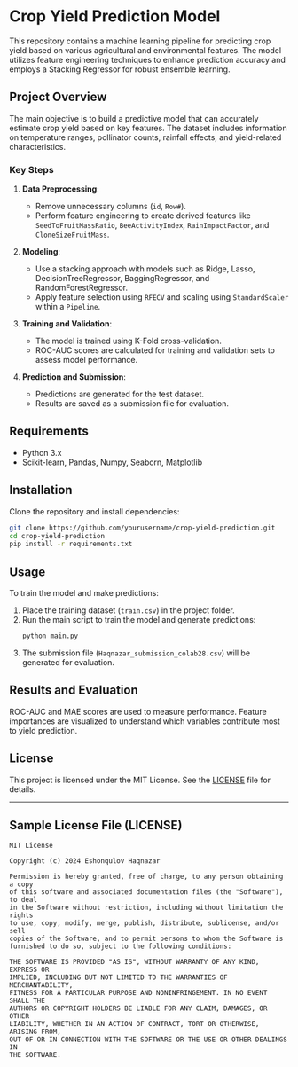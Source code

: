 # Crop Yield Prediction Model

This repository contains a machine learning pipeline for predicting crop yield based on various agricultural and environmental features. The model utilizes feature engineering techniques to enhance prediction accuracy and employs a Stacking Regressor for robust ensemble learning.

## Project Overview

The main objective is to build a predictive model that can accurately estimate crop yield based on key features. The dataset includes information on temperature ranges, pollinator counts, rainfall effects, and yield-related characteristics.

### Key Steps

1. **Data Preprocessing**: 
    - Remove unnecessary columns (`id`, `Row#`).
    - Perform feature engineering to create derived features like `SeedToFruitMassRatio`, `BeeActivityIndex`, `RainImpactFactor`, and `CloneSizeFruitMass`.

2. **Modeling**:
    - Use a stacking approach with models such as Ridge, Lasso, DecisionTreeRegressor, BaggingRegressor, and RandomForestRegressor.
    - Apply feature selection using `RFECV` and scaling using `StandardScaler` within a `Pipeline`.

3. **Training and Validation**:
    - The model is trained using K-Fold cross-validation.
    - ROC-AUC scores are calculated for training and validation sets to assess model performance.

4. **Prediction and Submission**:
    - Predictions are generated for the test dataset.
    - Results are saved as a submission file for evaluation.

## Requirements

- Python 3.x
- Scikit-learn, Pandas, Numpy, Seaborn, Matplotlib

## Installation

Clone the repository and install dependencies:
```bash
git clone https://github.com/yourusername/crop-yield-prediction.git
cd crop-yield-prediction
pip install -r requirements.txt
```

## Usage

To train the model and make predictions:
1. Place the training dataset (`train.csv`) in the project folder.
2. Run the main script to train the model and generate predictions:
   ```bash
   python main.py
   ```
3. The submission file (`Haqnazar_submission_colab28.csv`) will be generated for evaluation.

## Results and Evaluation

ROC-AUC and MAE scores are used to measure performance. Feature importances are visualized to understand which variables contribute most to yield prediction.

## License

This project is licensed under the MIT License. See the [LICENSE](LICENSE) file for details.

---

## Sample License File (LICENSE)

```plaintext
MIT License

Copyright (c) 2024 Eshonqulov Haqnazar

Permission is hereby granted, free of charge, to any person obtaining a copy
of this software and associated documentation files (the "Software"), to deal
in the Software without restriction, including without limitation the rights
to use, copy, modify, merge, publish, distribute, sublicense, and/or sell
copies of the Software, and to permit persons to whom the Software is
furnished to do so, subject to the following conditions:

THE SOFTWARE IS PROVIDED "AS IS", WITHOUT WARRANTY OF ANY KIND, EXPRESS OR
IMPLIED, INCLUDING BUT NOT LIMITED TO THE WARRANTIES OF MERCHANTABILITY,
FITNESS FOR A PARTICULAR PURPOSE AND NONINFRINGEMENT. IN NO EVENT SHALL THE
AUTHORS OR COPYRIGHT HOLDERS BE LIABLE FOR ANY CLAIM, DAMAGES, OR OTHER
LIABILITY, WHETHER IN AN ACTION OF CONTRACT, TORT OR OTHERWISE, ARISING FROM,
OUT OF OR IN CONNECTION WITH THE SOFTWARE OR THE USE OR OTHER DEALINGS IN
THE SOFTWARE.
```
